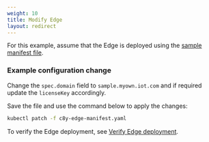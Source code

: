 ```yaml
---
weight: 10
title: Modify Edge
layout: redirect
---
```


For this example, assume that the Edge is deployed using the [sample manifest file](/files/edge-k8s/c8y-edge-manifest.yaml).

### Example configuration change

Change the `spec.domain` field to `sample.myown.iot.com` and if required update the `licenseKey` accordingly.

Save the file and use the command below to apply the changes:

```bash
kubectl patch -f c8y-edge-manifest.yaml
```
To verify the Edge deployment, see [Verify Edge deployment](/edge-k8s/installing-edge-on-k8/#verify-edge-deployment).